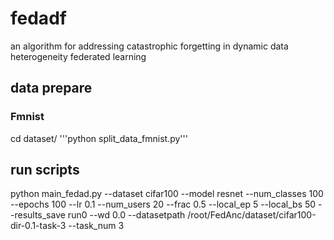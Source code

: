 # fedadf
an algorithm for addressing catastrophic forgetting in dynamic data heterogeneity federated learning
## data prepare
### Fmnist
cd dataset/
'''python split_data_fmnist.py'''
## run scripts
python main_fedad.py --dataset cifar100 --model resnet --num_classes 100 --epochs 100 --lr 0.1 --num_users 20 --frac 0.5 --local_ep 5 --local_bs 50 --results_save run0 --wd 0.0 --datasetpath /root/FedAnc/dataset/cifar100-dir-0.1-task-3 --task_num 3
